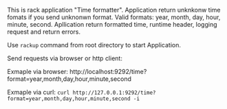 This is rack application "Time formatter". Application return unknkonw time fomats if you send unknonwn format. Valid formats:  year, month, day, hour, minute, second.
Apllication return formatted time, runtime header, logging request and return errors.

Use `rackup` command from root directory to start Application.

Send requests via browser or http client:

Exmaple via browser: http://localhost:9292/time?format=year,month,day,hour,minute,second

Exmaple via curl: `curl http://127.0.0.1:9292/time?format=year,month,day,hour,minute,second -i`





